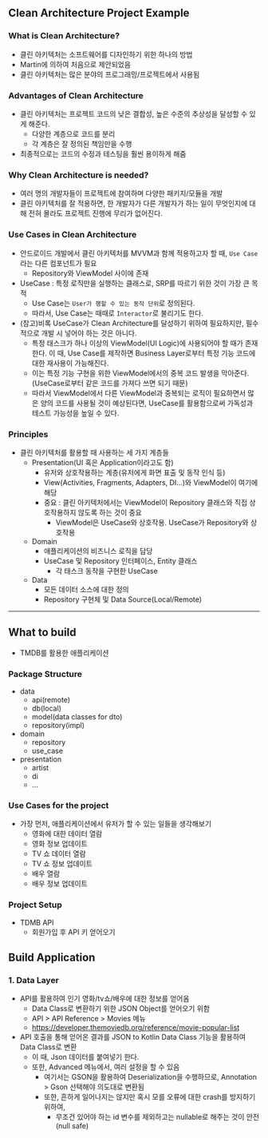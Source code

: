 ## Clean Architecture Project Example

### What is Clean Architecture?
* 클린 아키텍처는 소프트웨어를 디자인하기 위한 하나의 방법
* Martin에 의하여 처음으로 제안되었음
* 클린 아키텍처는 많은 분야의 프로그래밍/프로젝트에서 사용됨

### Advantages of Clean Architecture
* 클린 아키텍처는 프로젝트 코드의 낮은 결합성, 높은 수준의 추상성을 달성할 수 있게 해준다.
  * 다양한 계층으로 코드를 분리
  * 각 계층은 잘 정의된 책임만을 수행
* 최종적으로는 코드의 수정과 테스팅을 훨씬 용이하게 해줌

### Why Clean Architecture is needed?
* 여러 명의 개발자들이 프로젝트에 참여하며 다양한 패키지/모듈을 개발
* 클린 아키텍처를 잘 적용하면, 한 개발자가 다른 개발자가 하는 일이 무엇인지에 대해 전혀 몰라도 프로젝트 진행에 무리가 없어진다.

### Use Cases in Clean Architecture
* 안드로이드 개발에서 클린 아키텍처를 MVVM과 함께 적용하고자 할 때, `Use Case`라는 다른 컴포넌트가 필요
  * Repository와 ViewModel 사이에 존재
* UseCase : 특정 로직만을 실행하는 클래스로, SRP를 따르기 위한 것이 가장 큰 목적
  * Use Case는 `User가 행할 수 있는 동작 단위`로 정의된다.
  * 따라서, Use Case는 때때로 `Interactor`로 불리기도 한다.
* (참고)비록 UseCase가 Clean Architecture를 달성하기 위하여 필요하지만, 필수적으로 개발 시 넣어야 하는 것은 아니다.
  * 특정 태스크가 하나 이상의 ViewModel(UI Logic)에 사용되어야 할 때가 존재한다. 이 때, Use Case를 제작하면 Business Layer로부터 특정 기능 코드에 대한 재사용이 가능해진다.
  * 이는 특정 기능 구현을 위한 ViewModel에서의 중복 코드 발생을 막아준다.(UseCase로부터 같은 코드를 가져다 쓰면 되기 때문)
  * 따라서 ViewModel에서 다른 ViewModel과 중복되는 로직이 필요하면서 많은 양의 코드를 사용될 것이 예상된다면, UseCase를 활용함으로써 가독성과 테스트 가능성을 높일 수 있다.

### Principles
* 클린 아키텍처를 활용할 때 사용하는 세 가지 계층들
  * Presentation(UI 혹은 Application이라고도 함)
    * 유저와 상호작용하는 계층(유저에게 화면 표출 및 동작 인식 등)
    * View(Activities, Fragments, Adapters, DI...)와 ViewModel이 여기에 해당
    * 중요 : 클린 아키텍처에서는 ViewModel이 Repository 클래스와 직접 상호작용하지 않도록 하는 것이 중요
      * ViewModel은 UseCase와 상호작용. UseCase가 Repository와 상호작용
  * Domain
    * 애플리케이션의 비즈니스 로직을 담당
    * UseCase 및 Repository 인터페이스, Entity 클래스
      * 각 태스크 동작을 구현한 UseCase
  * Data
    * 모든 데이터 소스에 대한 정의
    * Repository 구현체 및 Data Source(Local/Remote)

-- -- --
## What to build
* TMDB를 활용한 애플리케이션

### Package Structure
* data
  * api(remote)
  * db(local)
  * model(data classes for dto)
  * repository(impl)
* domain
  * repository
  * use_case
* presentation
  * artist
  * di
  * ...

### Use Cases for the project
* 가장 먼저, 애플리케이션에서 유저가 할 수 있는 일들을 생각해보기
  * 영화에 대한 데이터 열람
  * 영화 정보 업데이트
  * TV 쇼 데이터 열람
  * TV 쇼 정보 업데이트
  * 배우 열람
  * 배우 정보 업데이트

### Project Setup
* TDMB API
  * 회원가입 후 API 키 얻어오기

## Build Application
### 1. Data Layer
* API를 활용하여 인기 영화/tv쇼/배우에 대한 정보를 얻어옴
  * Data Class로 변환하기 위한 JSON Object를 얻어오기 위함
  * API > API Reference > Movies 메뉴
  * https://developer.themoviedb.org/reference/movie-popular-list
* API 호출을 통해 얻어온 결과를 JSON to Kotlin Data Class 기능을 활용하여 Data Class로 변환
  * 이 때, Json 데이터를 붙여넣기 한다.
  * 또한, Advanced 메뉴에서, 여러 설정을 할 수 있음
    * 여기서는 GSON을 활용하여 Deserialization을 수행하므로, Annotation > Gson 선택해야 의도대로 변환됨
    * 또한, 흔하게 일어나지는 않지만 혹시 모를 오류에 대한 crash를 방지하기 위하여,
      * 무조건 있어야 하는 id 변수를 제외하고는 nullable로 해주는 것이 안전(null safe)